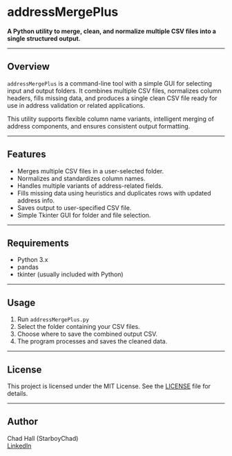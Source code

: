 # addressMergePlus

**A Python utility to merge, clean, and normalize multiple CSV files into a single structured output.**

---

## Overview

`addressMergePlus` is a command-line tool with a simple GUI for selecting input and output folders. It combines multiple CSV files, normalizes column headers, fills missing data, and produces a single clean CSV file ready for use in address validation or related applications.

This utility supports flexible column name variants, intelligent merging of address components, and ensures consistent output formatting.

---

## Features

- Merges multiple CSV files in a user-selected folder.
- Normalizes and standardizes column names.
- Handles multiple variants of address-related fields.
- Fills missing data using heuristics and duplicates rows with updated address info.
- Saves output to user-specified CSV file.
- Simple Tkinter GUI for folder and file selection.

---

## Requirements

- Python 3.x
- pandas
- tkinter (usually included with Python)

---

## Usage

1. Run `addressMergePlus.py`
2. Select the folder containing your CSV files.
3. Choose where to save the combined output CSV.
4. The program processes and saves the cleaned data.

---

## License

This project is licensed under the MIT License. See the [LICENSE](LICENSE) file for details.

---

## Author

Chad Hall (StarboyChad)  
[LinkedIn](https://www.linkedin.com/in/chadwickhall)
